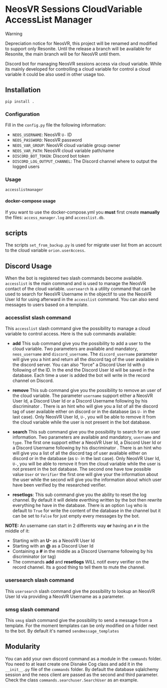 # NeosVR Sessions CloudVariable AccessList Manager

> [!WARNING]  
> Depreciation notice for NeosVR, this project will be renamed and modified to support only Resonite.
> Until the release a branch will be available for Resonite, the main branch will be for NeosVR until them.

Discord bot for managing NeosVR sessions access via cloud variable.
While its mainly developed for controlling a cloud variable for control a cloud variable
it could be also used in other usage too.

## Installation


```
pip install .
```

### Configuration

Fill in the `config.py` file the following information:
- `NEOS_USERNAME`: NeosVR `U-` ID
- `NEOS_PASSWORD`: NeosVR password
- `NEOS_VAR_GROUP`: NeosVR cloud variable group owner
- `NEOS_VAR_PATH`: NeosVR cloud variable path/name
- `DISCORD_BOT_TOKEN`: Discord bot token
- `DISCORD_LOG_OUTPUT_CHANNEL`: The Discord channel where to output the logged users

### Usage

```
accesslistmanager
```

#### docker-compose usage

If you want to use the docker-compose.yml you **must** first create **manually**
the files: `access_manager.log` and `accesslist.db`.

## scripts

The scripts `set_from_backup.py` is used for migrate user list from an account
to the cloud variable `orion.userAccess`.

## Discord Usage

When the bot is registered two slash commands become available. `accesslist` is the main command and is used to manage the NeosVR contact of the cloud variable. `usersearch` is a utility command that can be used to search for NeosVR Username in the objectif to use the NeosVR User Id for using afterward in the `accesslist` command. You can also send messages to users based on a template.

### accesslist slash command

This `accesslist` slash command give the possibility to manage a cloud variable to control access.
Here is the sub commands available:

- **add** This sub command give you the possibility to add a user to the cloud variable. Two parameters are available and mandatory, `neos_username` and `discord_username`. The `discord_username` parameter will give you a hint and return all the discord tag of the user available in the discord server. You can also "force" a Discord User Id with `@` following of the ID. In the end the Discord User Id will be saved in the database. Each time a user is added the bot will write in the record channel on Discord.

- **remove** This sub command give you the possibility to  remove an user of the cloud variable. The parameter `username` support either a NeosVR User Id, a Discord User Id or a Discord Username following by his discriminator .  There is an hint who will give you a list of all the discord tag of user available either on discord or in the database (as `U-` in the last case). Only NeosVR User Id, `U-`, you will be able to remove it from the cloud variable while the user is not present in the bot database.

- **search** This sub command give you the possibility to search for an user information. Two parameters are available and mandatory, `username` and `type`. 
  The first one support either a NeosVR User Id, a Discord User Id or a Discord Username following by his discriminator .  There is an hint who will give you a list of all the discord tag of user available either on discord or in the database (as `U-` in the last case).  Only NeosVR User Id, `U-`, you will be able to remove it from the cloud variable while the user is not present in the bot database.
  The second one have tow possible value `User` or `Verifier` the first one will give your the information about the user while the second will give you the information about which user have been verified by the researched verifier.

- **resetlogs**: This sub command give you the ability to reset the log channel. By default it will delete everthing written by the bot then rewrite everything he have in the database. There is an option `log` who is default to `True` for write the content of the database in the channel but it can be set to `False` for just empty every messages by the bot.

**NOTE:** An username can start in 2 differents way **or** having an `#` in the middle of it:
- Starting with an **U-** as a NeosVR User Id
- Starting with an **@** as a Discord User Id
- Containing a **#** in the middle as a Discord Username following by his discriminator (or tag)
- The commands **add** and **resetlogs** WILL notif every verifier on the record channel. Its a good thing to tell them to mute the channel.

### usersearch slash command

This `usersearch` slash command give the possibility to lookup an NeosVR User Id via providing a NeosVR Username as a parameter.

### smsg slash command

This `smsg` slash command give the possibility to send a message from a template. For the moment templates can be only modified on a folder next to the bot. By default it's named `sendmessage_templates`

## Modularity

You can add your own discord command as a module in the `commands` folder. You need to
at least create one Disnake Cog class and add it in the `__init__.py` file of the `commands` folder.
By default the database sqlalchemy session and the neos client are passed as the second
and third parameter. Check the class `commands.searchuser.SearchUser` as an example.
